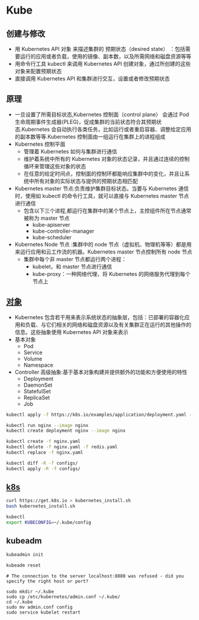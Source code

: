 # Kube

## 创建与修改

* 用 Kubernetes API 对象 来描述集群的 预期状态（desired state） ：包括需要运行的应用或者负载，使用的镜像、副本数，以及所需网络和磁盘资源等等
* 用命令行工具 kubectl 来调用 Kubernetes API 创建对象，通过所创建的这些对象来配置预期状态
* 直接调用 Kubernetes API 和集群进行交互，设置或者修改预期状态

## 原理

* 一旦设置了所需目标状态,Kubernetes 控制面（control plane） 会通过 Pod 生命周期事件生成器(PLEG)，促成集群的当前状态符合其预期状态.Kubernetes 会自动执行各类任务，比如运行或者重启容器、调整给定应用的副本数等等.Kubernetes 控制面由一组运行在集群上的进程组成
* Kubernetes 控制平面
	- 管理着 Kubernetes 如何与集群进行通信
	- 维护着系统中所有的 Kubernetes 对象的状态记录，并且通过连续的控制循环来管理这些对象的状态
	- 在任意的给定时间点，控制面的控制环都能响应集群中的变化，并且让系统中所有对象的实际状态与提供的预期状态相匹配
* Kubernetes master 节点:负责维护集群目标状态。当要与 Kubernetes 通信时，使用如 kubectl 的命令行工具，就可以直接与 Kubernetes master 节点进行通信
	- 包含以下三个进程,都运行在集群中的某个节点上，主控组件所在节点通常被称为 master 节点
		+ kube-apiserver
		+ kube-controller-manager
		+ kube-scheduler
* Kubernetes Node 节点 :集群中的 node 节点（虚拟机、物理机等等）都是用来运行应用和云工作流的机器。Kubernetes master 节点控制所有 node 节点
	- 集群中每个非 master 节点都运行两个进程：
		+ kubelet，和 master 节点进行通信
		+ kube-proxy：一种网络代理，将 Kubernetes 的网络服务代理到每个节点上

## [对象](https://kubernetes.io/docs/concepts/overview/working-with-objects/kubernetes-objects/)

* Kubernetes 包含若干用来表示系统状态的抽象层，包括：已部署的容器化应用和负载、与它们相关的网络和磁盘资源以及有关集群正在运行的其他操作的信息。这些抽象使用 Kubernetes API 对象来表示
* 基本对象
	- Pod
	- Service
	- Volume
	- Namespace
*  Controller 高级抽象:基于基本对象构建并提供额外的功能和方便使用的特性
	-  Deployment
	- DaemonSet
	- StatefulSet
	- ReplicaSet
	- Job


```sh
kubectl apply -f https://k8s.io/examples/application/deployment.yaml --record

kubectl run nginx --image nginx
kubectl create deployment nginx --image nginx

kubectl create -f nginx.yaml
kubectl delete -f nginx.yaml -f redis.yaml
kubectl replace -f nginx.yaml

kubectl diff -R -f configs/
kubectl apply -R -f configs/
```

## [k8s](https://rollout.io/blog/getting-started-with-kubernetes/)

```sh
curl https://get.k8s.io > kubernetes_install.sh
bash kubernetes_install.sh

kubectl
export KUBECONFIG=~/.kube/config
```

## kubeadm

```sh
kubeadmin init

kubeadm reset
```


```
# The connection to the server localhost:8080 was refused - did you specify the right host or port?

sudo mkdir ~/.kube
sudo cp /etc/kubernetes/admin.conf ~/.kube/
cd ~/.kube
sudo mv admin.conf config
sudo service kubelet restart
```
